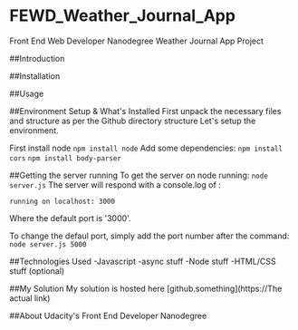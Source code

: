 # FEWD_Weather_Journal_App
Front End Web Developer Nanodegree Weather Journal App Project


##Introduction

##Installation

##Usage


##Environment Setup & What's Installed
First unpack the necessary files and structure as per the Github directory structure
Let's setup the environment. 

First install node `npm install node`
Add some dependencies: 
`npm install cors`
`npm install body-parser`


##Getting the server running
To get the server on node running:
`node server.js`
The server will respond with a console.log of : 
```server running
running on localhost: 3000
```
Where the default port is '3000'.

To change the defaul port, simply add the port number after the command: 
`node server.js 5000`

##Technologies Used
-Javascript
-async stuff
-Node stuff
-HTML/CSS stuff (optional)



##My Solution
My solution is hosted here [github.something](https://The actual link)


##About Udacity's Front End Developer Nanodegree

